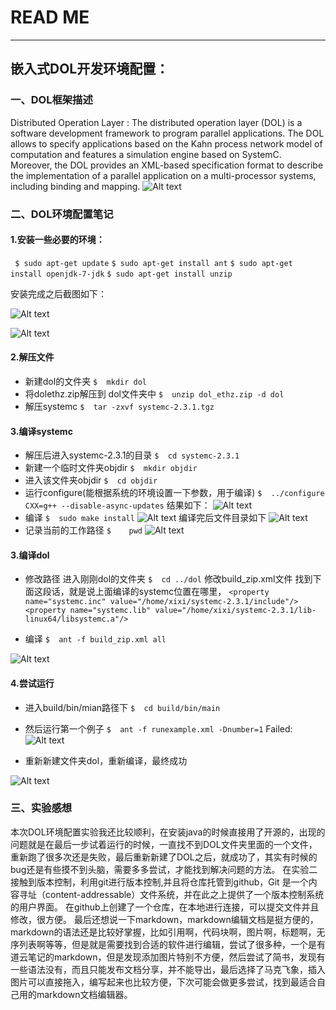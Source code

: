 # READ ME


----------


## 嵌入式DOL开发环境配置：


### 一、DOL框架描述
Distributed Operation Layer : 
The distributed operation layer (DOL) is a software development framework to program parallel applications. The DOL allows to specify applications based on the Kahn process network model of computation and features a simulation engine based on SystemC. Moreover, the DOL provides an XML-based specification format to describe the implementation of a parallel application on a multi-processor systems, including binding and mapping.
![Alt text](http://y.photo.qq.com/img?s=C56cfCSAO&l=y.jpg)


### 二、DOL环境配置笔记
####  1.安装一些必要的环境：
 
   ` $ sudo apt-get update`
   `$ sudo apt-get install ant`
   `$ sudo apt-get install openjdk-7-jdk`
  ` $ sudo apt-get install unzip  `


   安装完成之后截图如下：

   ![Alt text](http://y.photo.qq.com/img?s=U8L8oedmc&l=y.jpg)
   
   ![Alt text](http://y.photo.qq.com/img?s=UhncXJ06i&l=y.jpg) 

####   2.解压文件
* 新建dol的文件夹 
`$	mkdir dol`
* 将dolethz.zip解压到 dol文件夹中
`$	unzip dol_ethz.zip -d dol`
* 解压systemc
`$	tar -zxvf systemc-2.3.1.tgz`

#### 3.编译systemc
* 解压后进入systemc-2.3.1的目录
`$	cd systemc-2.3.1`
* 新建一个临时文件夹objdir
`$	mkdir objdir`
* 进入该文件夹objdir
`$	cd objdir`
* 运行configure(能根据系统的环境设置一下参数，用于编译)
`$	../configure CXX=g++ --disable-async-updates`
结果如下：
![Alt text](http://y.photo.qq.com/img?s=6qGUxStBm&l=y.jpg)
* 编译
`$	sudo make install`
 ![Alt text](http://y.photo.qq.com/img?s=09qOcTfFa&l=y.jpg)
   编译完后文件目录如下
   ![Alt text](http://y.photo.qq.com/img?s=hotPc51PI&l=y.jpg)
* 记录当前的工作路径
  `$	pwd`
  ![Alt text](http://y.photo.qq.com/img?s=YzZiQnxWW&l=y.jpg)
  
#### 3.编译dol
* 修改路径
进入刚刚dol的文件夹
`$	cd ../dol`
修改build_zip.xml文件
 找到下面这段话，就是说上面编译的systemc位置在哪里，
`<property name="systemc.inc" value="/home/xixi/systemc-2.3.1/include"/>
<property name="systemc.lib" value="/home/xixi/systemc-2.3.1/lib-linux64/libsystemc.a"/>`

* 编译
`$	ant -f build_zip.xml all`


![Alt text](http://y.photo.qq.com/img?s=x9n12wgPq&l=y.jpg)

 
#### 4.尝试运行
* 进入build/bin/mian路径下
`$	cd build/bin/main`
* 然后运行第一个例子
`$	ant -f runexample.xml -Dnumber=1`
Failed:
![Alt text](http://y.photo.qq.com/img?s=504YRYXBv&l=y.jpg)

 

* 重新新建文件夹dol，重新编译，最终成功
 
![Alt text](http://y.photo.qq.com/img?s=Z2WhrZy3r&l=y.jpg)

### 三、实验感想
本次DOL环境配置实验我还比较顺利，在安装java的时候直接用了开源的，出现的问题就是在最后一步试着运行的时候，一直找不到DOL文件夹里面的一个文件，重新跑了很多次还是失败，最后重新新建了DOL之后，就成功了，其实有时候的bug还是有些摸不到头脑，需要多多尝试，才能找到解决问题的方法。
在实验二接触到版本控制，利用git进行版本控制,并且将仓库托管到github，Git 是一个内容寻址（content-addressable）文件系统，并在此之上提供了一个版本控制系统的用户界面。 在github上创建了一个仓库，在本地进行连接，可以提交文件并且修改，很方便。
最后还想说一下markdown，markdown编辑文档是挺方便的，markdown的语法还是比较好掌握，比如引用啊，代码块啊，图片啊，标题啊，无序列表啊等等，但是就是需要找到合适的软件进行编辑，尝试了很多种，一个是有道云笔记的markdown，但是发现添加图片特别不方便，然后尝试了简书，发现有一些语法没有，而且只能发布文档分享，并不能导出，最后选择了马克飞象，插入图片可以直接拖入，编写起来也比较方便，下次可能会做更多尝试，找到最适合自己用的markdown文档编辑器。
